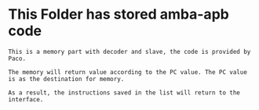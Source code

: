 # This Folder has stored amba-apb code
	This is a memory part with decoder and slave, the code is provided by Paco.
	
	The memory will return value according to the PC value. The PC value is as the destination for memory. 
	
	As a result, the instructions saved in the list will return to the interface.
	